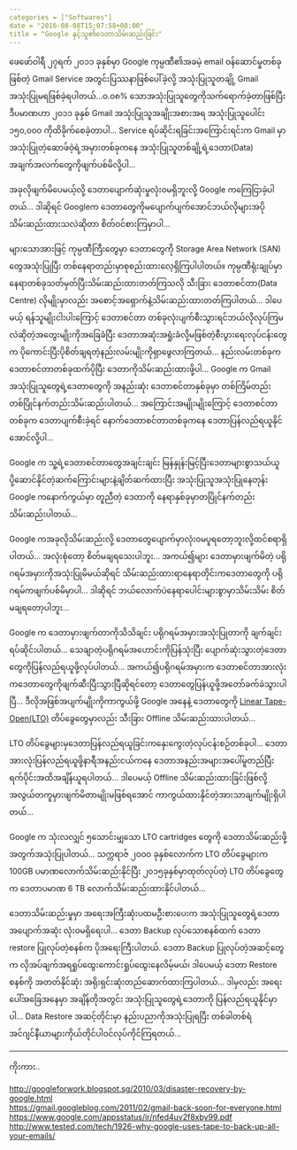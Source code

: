 ```yaml
---
categories = ["Softwares"]
date = "2016-08-08T15:07:58+08:00"
title = "Google နှင့်သူ၏ဒေတာသိမ်းဆည်းခြင်း"
---
```


ဖေဖော်ဝါရီ ၂၇ရက် ၂၀၁၁ ခုနှစ်မှာ  Google ကုမ္ပဏီ၏အခမဲ့ email ဝန်ဆောင်မှုတစ်ခုဖြစ်တဲ့ Gmail Service အတွင်းပြဿနာဖြစ်ပေါ်ခဲ့လို့ အသုံးပြုသူတချို့ Gmail အသုံးပြုမရဖြစ်ခဲ့ရပါတယ်...၀.၀၈% သောအသုံးပြုသူတွေကိုသက်ရောက်ခဲ့တာဖြစ်ပြီး ဒီပမာဏဟာ ၂၀၁၁ ခုနှစ် Gmail အသုံးပြုသူအချိုးအစားအရ အသုံးပြုသူပေါင်း ၁၅၀,၀၀၀ ကိုထိခိုက်စေခဲ့တာပါ… Service ရပ်ဆိုင်းရခြင်းအကြောင်းရင်းက Gmail မှာအသုံးပြုတဲ့ဆောဖ်ဝဲ့ရဲ့အမှားတစ်ခုကနေ အသုံးပြုသူတစ်ချို့ရဲ့ဒေတာ(Data) အချက်အလက်တွေကိုဖျက်ပစ်မိလို့ပါ...

အခုလိုဖျက်မိပေမယ့်လို့ ဒေတာပျောက်ဆုံးမှုလုံး၀မရှိဘူးလို့ Google ကကြေငြာခဲ့ပါတယ်... ဒါဆိုရင် Googleက ဒေတာတွေကိုမပျောက်ပျက်အောင်ဘယ်လိုများအပိုသိမ်းဆည်းထားသလဲဆိုတာ စိတ်ဝင်စားကြမှာပါ...

များသောအားဖြင့် ကုမ္ပဏီကြီးတွေမှာ ဒေတာတွေကို Storage Area Network (SAN) တွေအသုံးပြုပြီး တစ်နေရာတည်းမှာစုစည်းထားလေ့ရှိကြပါပါတယ်။ ကုမ္ပဏီရုံးချုပ်မှာနေရာတစ်ခုသတ်မှတ်ပြီးသိမ်းဆည်းထားတတ်ကြသလို သီးခြား ဒေတာစင်တာ(Data Centre) လိုမျိုးမှာလည်း အစောင့်အရှောက်နဲ့သိမ်းဆည်းထားတတ်ကြပါတယ်...
ဒါပေမယ့် ရန်သူမျိုးငါးပါးကြောင့် ဒေတာစင်တာ တစ်ခုလုံးပျက်စီးသွားရင်ဘယ်လိုလုပ်ကြမလဲဆိုတဲ့အတွေးမျိုးကိုအခြေခံပြီး ဒေတာအဆုံးအရှုံးခံလို့မဖြစ်တဲ့စီးပွားရေးလုပ်ငန်းတွေက ပိုကောင်းပြီးပိုစိတ်ချရတဲ့နည်းလမ်းမျိုးကိုရှာဖွေလာကြတယ်… နည်းလမ်းတစ်ခုက ဒေတာစင်တာတစ်ခုထက်ပိုပြီး ဒေတာကိုသိမ်းဆည်းထားဖို့ပါ... Google က Gmail အသုံးပြုသူတွေရဲ့ဒေတာတွေကို အနည်းဆုံး ဒေတာစင်တာနှစ်ခုမှာ တစ်ကြိမ်တည်းတစ်ပြိုင်နက်တည်းသိမ်းဆည်းပါတယ်... အကြောင်းအမျိုးမျိုးကြောင့် ဒေတာစင်တာတစ်ခုက ဒေတာပျက်စီးခဲ့ရင် နောက်ဒေတာစင်တာတစ်ခုကနေ ဒေတာပြန်လည်ရယူနိုင်အောင်လို့ပါ...

Google က သူ့ရဲ့ဒေတာစင်တာတွေအချင်းချင်း မြန်နှုန်းမြင့်ပြီးဒေတာများစွာသယ်ယူပို့ဆောင်နိုင်တဲ့ဆက်ကြောင်းများနဲ့ချိတ်ဆက်ထားပြီး အသုံးပြုသူအသုံးပြုနေတုန်း Google ကနောက်ကွယ်မှာ တူညီတဲ့ ဒေတာကို နေရာနှစ်ခုမှာတပြိုင်နက်တည်းသိမ်းဆည်းပါတယ်...

Google ကအခုလိုသိမ်းဆည်းလို့ ဒေတာတွေပျောက်မှာလုံး၀မပူရတော့ဘူးလို့ထင်စရာရှိပါတယ်... အလုံးစုံတော့ စိတ်မချရသေးပါဘူး... အကယ်၍များ ဒေတာမှားဖျက်မိတဲ့ ပရိုဂရမ်အမှားကိုအသုံးပြုမိမယ်ဆိုရင် သိမ်းဆည်းထားရာနေရာတိုင်းကဒေတာတွေကို ပရိုဂရမ်ကဖျက်ပစ်မိမှာပါ... ဒါဆိုရင် ဘယ်လောက်ပဲနေရာပေါင်းများစွာမှာသိမ်းသိမ်း စိတ်မချရတော့ပါဘူး...

Google က ဒေတာမှားဖျက်တာကိုသိသိချင်း ပရိုဂရမ်အမှားအသုံးပြုတာကို ချက်ချင်းရပ်ဆိုင်းပါတယ်... သေချာတဲ့ပရိုဂရမ်အဟောင်းကိုပြန်သုံးပြီး ပျောက်ဆုံးသွားတဲ့ဒေတာတွေကိုပြန်လည်ရယူဖို့လုပ်ပါတယ်... အကယ်၍ပရိုဂရမ်အမှားက ဒေတာစင်တာအားလုံးကဒေတာတွေကိုဖျက်ဆီးပြီးသွားပြီဆိုရင်တော့ ဒေတာတွေပြန်ယူဖို့အတော်ခက်ခဲသွားပါပြီ... ဒီလိုအဖြစ်အပျက်မျိုးကိုကာကွယ်ဖို့ Google အနေနဲ့ ဒေတာတွေကို [Linear Tape-Open(LTO)](https://en.wikipedia.org/wiki/Linear_Tape-Open) တိပ်ခွေတွေမှာလည်း သီးခြား Offline သိမ်းဆည်းထားပါတယ်...

LTO တိပ်ခွေများမှဒေတာပြန်လည်ရယူခြင်းကနှေးကွေးတဲ့လုပ်ငန်းစဉ်တစ်ခုပါ... ဒေတာအားလုံးပြန်လည်ရယူဖို့နာရီအနည်းငယ်ကနေ ဒေတာအနည်းအများအပေါ်မူတည်ပြီး ရက်ပိုင်းအထိအချိန်ယူရပါတယ်... ဒါပေမယ့် Offline သိမ်းဆည်းထားခြင်းဖြစ်လို့ အလွယ်တကူမှားဖျက်မိတာမျိုးမဖြစ်ရအောင် ကာကွယ်ထားနိုင်တဲ့အားသာချက်မျိုးရှိပါတယ်...

Google က သုံးလလျှင် ၅သောင်းမျှသော LTO cartridges တွေကို ဒေတာသိမ်းဆည်းဖို့အတွက်အသုံးပြုပါတယ်... သက္ကရာဇ် ၂၀၀၀ ခုနှစ်လောက်က LTO တိပ်ခွေများက 100GB ပမာဏလောက်သိမ်းဆည်းနိုင်ပြီး ၂၀၁၅ခုနှစ်မှာထုတ်လုပ်တဲ့ LTO တိပ်ခွေတွေက ဒေတာပမာဏ 6 TB လောက်သိမ်းဆည်းထားနိုင်ပါတယ်...

ဒေတာသိမ်းဆည်းမှုမှာ အရေးအကြီးဆုံးပထမဦးစားပေးက အသုံးပြုသူတွေရဲ့ဒေတာအပျောက်အဆုံး လုံး၀မရှိရေးပါ... ဒေတာ Backup လုပ်သောစနစ်ထက် ဒေတာ restore ပြုလုပ်တဲ့စနစ်က ပိုအရေးကြီးပါတယ်. ဒေတာ Backup ပြုလုပ်တဲ့အဆင့်တွေက လိုအပ်ချက်အရရှုပ်ထွေးကောင်းရှုပ်ထွေးနေလိမ့်မယ်၊ ဒါပေမယ့် ဒေတာ Restore စနစ်ကို အတတ်နိုင်ဆုံး အရိုးရှင်းဆုံးတည်ဆောက်ထားကြပါတယ်... ဒါမှလည်း အရေးပေါ်အခြေအနေမှာ အချိန်တိုအတွင်း အသုံးပြုသူတွေရဲ့ဒေတာကို ပြန်လည်ရယူနိုင်မှာပါ... Data Restore အဆင့်တိုင်းမှာ နည်းပညာကိုအသုံးပြုရပြီး တစ်ခါတစ်ရံ အင်ဂျင်နီယာများကိုယ်တိုင်ပါဝင်လုပ်ကိုင်ကြရတယ်...

---

ကိုးကား..

http://googleforwork.blogspot.sg/2010/03/disaster-recovery-by-google.html<br/>
https://gmail.googleblog.com/2011/02/gmail-back-soon-for-everyone.html<br/>
https://www.google.com/appsstatus/ir/nfed4uv2f8xby99.pdf<br/>
http://www.tested.com/tech/1926-why-google-uses-tape-to-back-up-all-your-emails/
